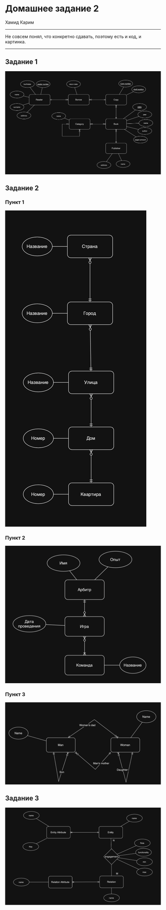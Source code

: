 # Домашнее задание 2
Хамид Карим

---

Не совсем понял, что конкретно сдавать, поэтому есть и код, и картинка.

---

## Задание 1
![](images/task1.png)

## Задание 2

### Пункт 1
![](images/task2.png)

### Пункт 2
![](images/task3.png)

### Пункт 3
![](images/task4.png)


## Задание 3
![](images/task5.png)

